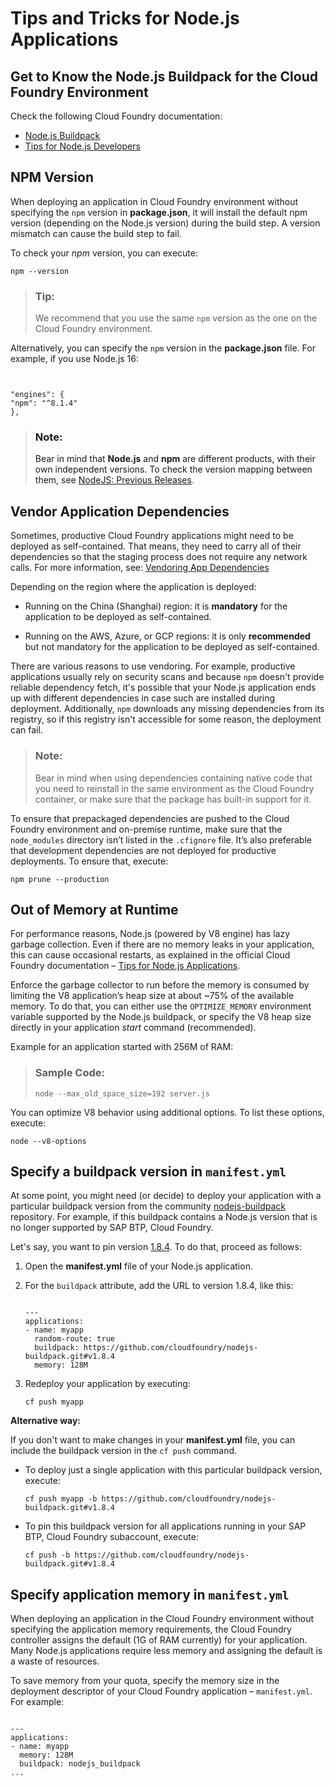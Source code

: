 <!-- loio3a5fe887f6e64abb827494baac352059 -->

# Tips and Tricks for Node.js Applications



<a name="loio3a5fe887f6e64abb827494baac352059__section_emv_pf1_m1b"/>

## Get to Know the Node.js Buildpack for the Cloud Foundry Environment

Check the following Cloud Foundry documentation:

-   [Node.js Buildpack](https://docs.cloudfoundry.org/buildpacks/node/index.html)
-   [Tips for Node.js Developers](https://docs.cloudfoundry.org/buildpacks/node/node-tips.html)



<a name="loio3a5fe887f6e64abb827494baac352059__section_ddt_syz_lqb"/>

## NPM Version

When deploying an application in Cloud Foundry environment without specifying the `npm` version in **package.json**, it will install the default npm version \(depending on the Node.js version\) during the build step. A version mismatch can cause the build step to fail.

To check your *npm* version, you can execute:

```
npm --version
```

> ### Tip:  
> We recommend that you use the same `npm` version as the one on the Cloud Foundry environment.

Alternatively, you can specify the `npm` version in the **package.json** file. For example, if you use Node.js 16:

```


"engines": {
"npm": "^8.1.4"
},

```

> ### Note:  
> Bear in mind that **Node.js** and **npm** are different products, with their own independent versions. To check the version mapping between them, see [NodeJS: Previous Releases](https://nodejs.org/en/download/releases/).



<a name="loio3a5fe887f6e64abb827494baac352059__section_vgc_pg1_m1b"/>

## Vendor Application Dependencies

Sometimes, productive Cloud Foundry applications might need to be deployed as self-contained. That means, they need to carry all of their dependencies so that the staging process does not require any network calls. For more information, see: [Vendoring App Dependencies](https://docs.cloudfoundry.org/buildpacks/node/index.html#vendoring) 

Depending on the region where the application is deployed:

-   Running on the China \(Shanghai\) region: it is **mandatory** for the application to be deployed as self-contained.

-   Running on the AWS, Azure, or GCP regions: it is only **recommended** but not mandatory for the application to be deployed as self-contained.


There are various reasons to use vendoring. For example, productive applications usually rely on security scans and because `npm` doesn't provide reliable dependency fetch, it's possible that your Node.js application ends up with different dependencies in case such are installed during deployment. Additionally, `npm` downloads any missing dependencies from its registry, so if this registry isn't accessible for some reason, the deployment can fail.

> ### Note:  
> Bear in mind when using dependencies containing native code that you need to reinstall in the same environment as the Cloud Foundry container, or make sure that the package has built-in support for it.

To ensure that prepackaged dependencies are pushed to the Cloud Foundry environment and on-premise runtime, make sure that the `node_modules` directory isn’t listed in the `.cfignore` file. It’s also preferable that development dependencies are not deployed for productive deployments. To ensure that, execute:

```
npm prune --production
```



<a name="loio3a5fe887f6e64abb827494baac352059__section_p2n_yg1_m1b"/>

## Out of Memory at Runtime

For performance reasons, Node.js \(powered by V8 engine\) has lazy garbage collection. Even if there are no memory leaks in your application, this can cause occasional restarts, as explained in the official Cloud Foundry documentation – [Tips for Node.js Applications](https://docs.cloudfoundry.org/buildpacks/node/node-tips.html).

Enforce the garbage collector to run before the memory is consumed by limiting the V8 application’s heap size at about ~75% of the available memory. To do that, you can either use the `OPTIMIZE_MEMORY` environment variable supported by the Node.js buildpack, or specify the V8 heap size directly in your application *start* command \(recommended\).

Example for an application started with 256M of RAM:

> ### Sample Code:  
> ```
> node --max_old_space_size=192 server.js
> ```

You can optimize V8 behavior using additional options. To list these options, execute:

```
node --v8-options
```



<a name="loio3a5fe887f6e64abb827494baac352059__specify_node_bp_version"/>

## Specify a buildpack version in `manifest.yml`

At some point, you might need \(or decide\) to deploy your application with a particular buildpack version from the community [nodejs-buildpack](https://github.com/cloudfoundry/nodejs-buildpack) repository. For example, if this buildpack contains a Node.js version that is no longer supported by SAP BTP, Cloud Foundry.

Let's say, you want to pin version [1.8.4](https://github.com/cloudfoundry/nodejs-buildpack/releases/tag/v1.8.4). To do that, proceed as follows:

1.  Open the **manifest.yml** file of your Node.js application.

2.  For the `buildpack` attribute, add the URL to version 1.8.4, like this:

    ```
    
    ---
    applications:
    - name: myapp
      random-route: true
      buildpack: https://github.com/cloudfoundry/nodejs-buildpack.git#v1.8.4
      memory: 128M
    ```

3.  Redeploy your application by executing:

    ```
    cf push myapp
    ```


**Alternative way:**

If you don't want to make changes in your **manifest.yml** file, you can include the buildpack version in the `cf push` command.

-   To deploy just a single application with this particular buildpack version, execute:

    ```
    cf push myapp -b https://github.com/cloudfoundry/nodejs-buildpack.git#v1.8.4
    ```

-   To pin this buildpack version for all applications running in your SAP BTP, Cloud Foundry subaccount, execute:

    ```
    cf push -b https://github.com/cloudfoundry/nodejs-buildpack.git#v1.8.4
    ```




<a name="loio3a5fe887f6e64abb827494baac352059__section_q5v_fv5_41b"/>

## Specify application memory in `manifest.yml`

When deploying an application in the Cloud Foundry environment without specifying the application memory requirements, the Cloud Foundry controller assigns the default \(1G of RAM currently\) for your application. Many Node.js applications require less memory and assigning the default is a waste of resources.

To save memory from your quota, specify the memory size in the deployment descriptor of your Cloud Foundry application – `manifest.yml`. For example:

```

---
applications:
- name: myapp
  memory: 128M
  buildpack: nodejs_buildpack
...
```

